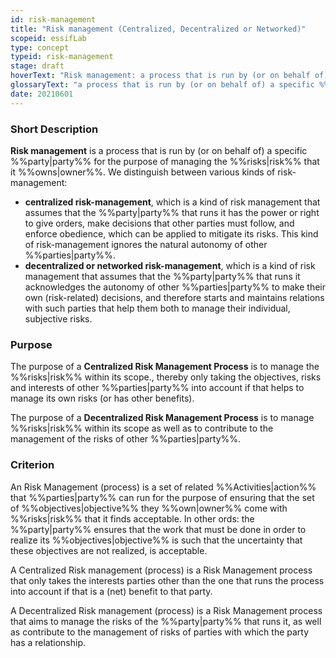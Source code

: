 ```yaml
---
id: risk-management
title: "Risk management (Centralized, Decentralized or Networked)"
scopeid: essifLab
type: concept
typeid: risk-management
stage: draft
hoverText: "Risk management: a process that is run by (or on behalf of) a specific Party for the purpose of managing the Risks it Owns."
glossaryText: "a process that is run by (or on behalf of) a specific %%party^party%% for the purpose of managing the %%risks^risk%% that it %%owns^owner%%."
date: 20210601
---
```


### Short Description
**Risk management** is a process that is run by (or on behalf of) a specific %%party|party%% for the purpose of managing the %%risks|risk%% that it %%owns|owner%%. We distinguish between various kinds of risk-management:
- **centralized risk-management**, which is a kind of risk management that assumes that the %%party|party%% that runs it has the power or right to give orders, make decisions that other parties must follow, and enforce obedience, which can be applied to mitigate its risks. This kind of risk-management ignores the natural autonomy of other %%parties|party%%.
- **decentralized or networked risk-management**, which is a kind of risk management that assumes that the %%party|party%% that runs it acknowledges the autonomy of other %%parties|party%% to make their own (risk-related) decisions, and therefore starts and maintains relations with such parties that help them both to manage their individual, subjective risks.

### Purpose
The purpose of a **Centralized Risk Management Process** is to manage the %%risks|risk%% within its scope., thereby only taking the objectives, risks and interests of other %%parties|party%% into account if that helps to manage its own risks (or has other benefits).

The purpose of a **Decentralized Risk Management Process** is to manage %%risks|risk%% within its scope as well as to contribute to the management of the risks of other %%parties|party%%.

### Criterion
An Risk Management (process) is a set of related %%Activities|action%% that %%parties|party%% can run for the purpose of ensuring that the set of %%objectives|objective%% they %%own|owner%% come with %%risks|risk%% that it finds acceptable. In other ords: the %%party|party%% ensures that the work that must be done in order to realize its %%objectives|objective%% is such that the uncertainty that these objectives are not realized, is acceptable.

A Centralized Risk management (process) is a Risk Management process that only takes the interests parties other than the one that runs the process into account if that is a (net) benefit to that party.

A Decentralized Risk management (process) is a Risk Management process that aims to manage the risks of the %%party|party%% that runs it, as well as contribute to the management of risks of parties with which the party has a relationship.